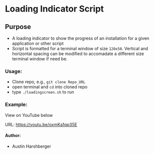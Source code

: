 # Loading Indicator Script 
## Purpose
* A loading indicator to show the progress of an installation for a given application or other script
* Script is formatted for a terminal window of size `120x50`. Vertical and horizontal spacing can be modified to accomadate a different size terminal window if need be.

### Usage:
* Clone repo, e.g., `git clone Repo_URL`
* open terminal and `cd` into cloned repo
*  type `./loadingscreen.sh` to run

### Example:

View on YouTube below

URL: https://youtu.be/oxmKa1qp35E

#### Author:
* Austin Harshberger